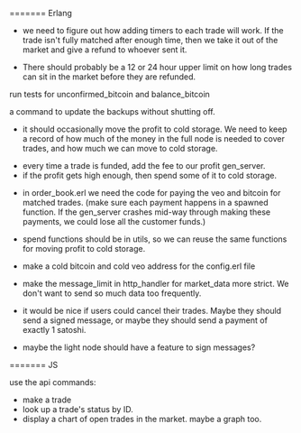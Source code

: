 ======= Erlang

* we need to figure out how adding timers to each trade will work. If the trade isn't fully matched after enough time, then we take it out of the market and give a refund to whoever sent it.
- There should probably be a 12 or 24 hour upper limit on how long trades can sit in the market before they are refunded.

run tests for unconfirmed_bitcoin and balance_bitcoin

a command to update the backups without shutting off.

* it should occasionally move the profit to cold storage. We need to keep a record of how much of the money in the full node is needed to cover trades, and how much we can move to cold storage.
- every time a trade is funded, add the fee to our profit gen_server.
- if the profit gets high enough, then spend some of it to cold storage.

* in order_book.erl we need the code for paying the veo and bitcoin for matched trades. (make sure each payment happens in a spawned function. If the gen_server crashes mid-way through making these payments, we could lose all the customer funds.)
- spend functions should be in utils, so we can reuse the same functions for moving profit to cold storage.

* make a cold bitcoin and cold veo address for the config.erl file

* make the message_limit in http_handler for market_data more strict. We don't want to send so much data too frequently.

* it would be nice if users could cancel their trades. Maybe they should send a signed message, or maybe they should send a payment of exactly 1 satoshi.
- maybe the light node should have a feature to sign messages?

======= JS

use the api commands:
* make a trade
* look up a trade's status by ID.
* display a chart of open trades in the market. maybe a graph too.
